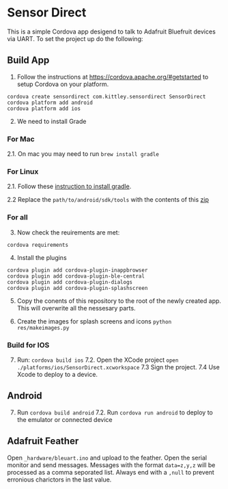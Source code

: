 # Sensor Direct
This is a simple Cordova app desigend to talk to Adafruit Bluefruit devices via UART. To set the project up do the following:

## Build App
1. Follow the instructions at https://cordova.apache.org/#getstarted to setup Cordova on your platform.

```
cordova create sensordirect com.kittley.sensordirect SensorDirect
cordova platform add android
cordova platform add ios
```
2. We need to install Grade

### For Mac
2.1. On mac you may need to run ```brew install gradle```

### For Linux
2.1. Follow these [instruction to install gradle](http://exponential.io/blog/2015/03/30/install-gradle-on-ubuntu-linux/). 

2.2 Replace the ```path/to/android/sdk/tools``` with the contents of this [zip](https://dl.google.com/android/repository/tools_r25.2.3-linux.zip)

### For all
3. Now check the reuirements are met:

```
cordova requirements
```

4. Install the plugins

```
cordova plugin add cordova-plugin-inappbrowser
cordova plugin add cordova-plugin-ble-central
cordova plugin add cordova-plugin-dialogs
cordova plugin add cordova-plugin-splashscreen
```

5. Copy the conents of this repository to the root of the newly created app. This will overwrite all the nessesary parts.

6. Create the images for splash screens and icons `python res/makeimages.py`

### Build for IOS 

7. Run: `cordova build ios` 
7.2. Open the XCode project `open ./platforms/ios/SensorDirect.xcworkspace`
7.3 Sign the project.
7.4 Use Xcode to deploy to a device.

## Android 
7. Run `cordova build android` 
7.2. Run `cordova run android` to deploy to the emulator or connected device

## Adafruit Feather

Open  `_hardware/bleuart.ino` and upload to the feather.
Open the serial monitor and send messages.
Messages with the format `data=z,y,z` will be processed as a comma seporated list. Always end with a `,null` to prevent erronious charictors in the last value.
